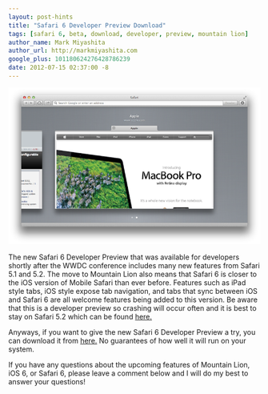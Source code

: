 ```yaml
---
layout: post-hints
title: "Safari 6 Developer Preview Download"
tags: [safari 6, beta, download, developer, preview, mountain lion]
author_name: Mark Miyashita
author_url: http://markmiyashita.com
google_plus: 101180624276428786239
date: 2012-07-15 02:37:00 -8
---
```


<img class="clear blog-image full-border" src="/images/safari_6.png" title="Safari 6 Developer Preview">

The new Safari 6 Developer Preview that was available for developers shortly after the WWDC conference includes many new features from Safari 5.1 and 5.2. The move to Mountain Lion also means that Safari 6 is closer to the iOS version of Mobile Safari than ever before. Features such as iPad style tabs, iOS style expose tab navigation, and tabs that sync between iOS and Safari 6 are all welcome features being added to this version. Be aware that this is a developer preview so crashing will occur often and it is best to stay on Safari 5.2 which can be found <a href="http://hints.binaryage.com/new-safari-5-2-beta-update-3-download/">here.</a>

Anyways, if you want to give the new Safari 6 Developer Preview a try, you can download it from <a href="http://ge.tt/6WY3kyI/v/0?c">here.</a> No guarantees of how well it will run on your system.

If you have any questions about the upcoming features of Mountain Lion, iOS 6, or Safari 6, please leave a comment below and I will do my best to answer your questions!
